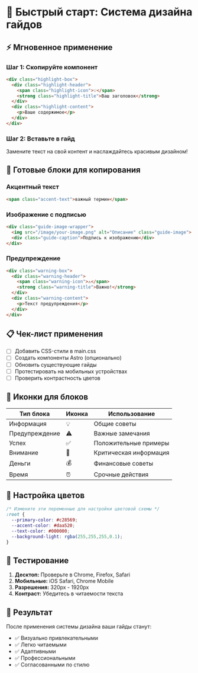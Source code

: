 # 🚀 Быстрый старт: Система дизайна гайдов

## ⚡ **Мгновенное применение**

### Шаг 1: Скопируйте компонент
```html
<div class="highlight-box">
  <div class="highlight-header">
    <span class="highlight-icon">💡</span>
    <strong class="highlight-title">Ваш заголовок</strong>
  </div>
  <div class="highlight-content">
    <p>Ваше содержимое</p>
  </div>
</div>
```

### Шаг 2: Вставьте в гайд
Замените текст на свой контент и наслаждайтесь красивым дизайном!

## 🎯 **Готовые блоки для копирования**

### Акцентный текст
```html
<span class="accent-text">важный термин</span>
```

### Изображение с подписью
```html
<div class="guide-image-wrapper">
  <img src="/image/your-image.png" alt="Описание" class="guide-image">
  <div class="guide-caption">Подпись к изображению</div>
</div>
```

### Предупреждение
```html
<div class="warning-box">
  <div class="warning-header">
    <span class="warning-icon">⚠️</span>
    <strong class="warning-title">Важно!</strong>
  </div>
  <div class="warning-content">
    <p>Текст предупреждения</p>
  </div>
</div>
```

## 📋 **Чек-лист применения**

- [ ] Добавить CSS-стили в main.css
- [ ] Создать компоненты Astro (опционально)
- [ ] Обновить существующие гайды
- [ ] Протестировать на мобильных устройствах
- [ ] Проверить контрастность цветов

## 🎨 **Иконки для блоков**

| Тип блока | Иконка | Использование |
|-----------|--------|---------------|
| Информация | 💡 | Общие советы |
| Предупреждение | ⚠️ | Важные замечания |
| Успех | ✅ | Положительные примеры |
| Внимание | 🚨 | Критическая информация |
| Деньги | 💰 | Финансовые советы |
| Время | ⏰ | Срочные действия |

## 🔧 **Настройка цветов**

```css
/* Измените эти переменные для настройки цветовой схемы */
:root {
  --primary-color: #c28569;
  --accent-color: #daa520;
  --text-color: #000000;
  --background-light: rgba(255,255,255,0.1);
}
```

## 📱 **Тестирование**

1. **Десктоп:** Проверьте в Chrome, Firefox, Safari
2. **Мобильные:** iOS Safari, Chrome Mobile
3. **Разрешения:** 320px - 1920px
4. **Контраст:** Убедитесь в читаемости текста

## 🚀 **Результат**

После применения системы дизайна ваши гайды станут:
- ✅ Визуально привлекательными
- ✅ Легко читаемыми
- ✅ Адаптивными
- ✅ Профессиональными
- ✅ Согласованными по стилю